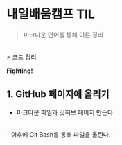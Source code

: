 # 내일배움캠프 TIL

> 마크다운 언어를 통해 이론 정리
<br>
> 코드 정리
<br>


**Fighting!**

## 1. GitHub 페이지에 올리기

- 마크다운 파일과 깃허브 페이지 만든다.
<br>
- 이후에 Git Bash를 통해 파일을 올린다.
- 